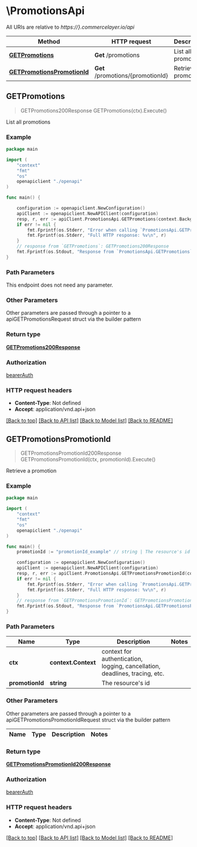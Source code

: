 # \PromotionsApi

All URIs are relative to *https://}.commercelayer.io/api*

Method | HTTP request | Description
------------- | ------------- | -------------
[**GETPromotions**](PromotionsApi.md#GETPromotions) | **Get** /promotions | List all promotions
[**GETPromotionsPromotionId**](PromotionsApi.md#GETPromotionsPromotionId) | **Get** /promotions/{promotionId} | Retrieve a promotion



## GETPromotions

> GETPromotions200Response GETPromotions(ctx).Execute()

List all promotions



### Example

```go
package main

import (
    "context"
    "fmt"
    "os"
    openapiclient "./openapi"
)

func main() {

    configuration := openapiclient.NewConfiguration()
    apiClient := openapiclient.NewAPIClient(configuration)
    resp, r, err := apiClient.PromotionsApi.GETPromotions(context.Background()).Execute()
    if err != nil {
        fmt.Fprintf(os.Stderr, "Error when calling `PromotionsApi.GETPromotions``: %v\n", err)
        fmt.Fprintf(os.Stderr, "Full HTTP response: %v\n", r)
    }
    // response from `GETPromotions`: GETPromotions200Response
    fmt.Fprintf(os.Stdout, "Response from `PromotionsApi.GETPromotions`: %v\n", resp)
}
```

### Path Parameters

This endpoint does not need any parameter.

### Other Parameters

Other parameters are passed through a pointer to a apiGETPromotionsRequest struct via the builder pattern


### Return type

[**GETPromotions200Response**](GETPromotions200Response.md)

### Authorization

[bearerAuth](../README.md#bearerAuth)

### HTTP request headers

- **Content-Type**: Not defined
- **Accept**: application/vnd.api+json

[[Back to top]](#) [[Back to API list]](../README.md#documentation-for-api-endpoints)
[[Back to Model list]](../README.md#documentation-for-models)
[[Back to README]](../README.md)


## GETPromotionsPromotionId

> GETPromotionsPromotionId200Response GETPromotionsPromotionId(ctx, promotionId).Execute()

Retrieve a promotion



### Example

```go
package main

import (
    "context"
    "fmt"
    "os"
    openapiclient "./openapi"
)

func main() {
    promotionId := "promotionId_example" // string | The resource's id

    configuration := openapiclient.NewConfiguration()
    apiClient := openapiclient.NewAPIClient(configuration)
    resp, r, err := apiClient.PromotionsApi.GETPromotionsPromotionId(context.Background(), promotionId).Execute()
    if err != nil {
        fmt.Fprintf(os.Stderr, "Error when calling `PromotionsApi.GETPromotionsPromotionId``: %v\n", err)
        fmt.Fprintf(os.Stderr, "Full HTTP response: %v\n", r)
    }
    // response from `GETPromotionsPromotionId`: GETPromotionsPromotionId200Response
    fmt.Fprintf(os.Stdout, "Response from `PromotionsApi.GETPromotionsPromotionId`: %v\n", resp)
}
```

### Path Parameters


Name | Type | Description  | Notes
------------- | ------------- | ------------- | -------------
**ctx** | **context.Context** | context for authentication, logging, cancellation, deadlines, tracing, etc.
**promotionId** | **string** | The resource&#39;s id | 

### Other Parameters

Other parameters are passed through a pointer to a apiGETPromotionsPromotionIdRequest struct via the builder pattern


Name | Type | Description  | Notes
------------- | ------------- | ------------- | -------------


### Return type

[**GETPromotionsPromotionId200Response**](GETPromotionsPromotionId200Response.md)

### Authorization

[bearerAuth](../README.md#bearerAuth)

### HTTP request headers

- **Content-Type**: Not defined
- **Accept**: application/vnd.api+json

[[Back to top]](#) [[Back to API list]](../README.md#documentation-for-api-endpoints)
[[Back to Model list]](../README.md#documentation-for-models)
[[Back to README]](../README.md)

